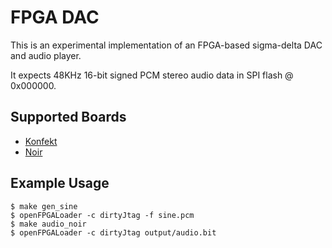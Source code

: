 # FPGA DAC

This is an experimental implementation of an FPGA-based sigma-delta DAC and audio player.

It expects 48KHz 16-bit signed PCM stereo audio data in SPI flash @ 0x000000.

## Supported Boards

* [Konfekt](https://machdyne.com/product/konfekt-computer/)
* [Noir](https://machdyne.com/product/noir-computer/)

## Example Usage

```
$ make gen_sine
$ openFPGALoader -c dirtyJtag -f sine.pcm
$ make audio_noir
$ openFPGALoader -c dirtyJtag output/audio.bit
```
